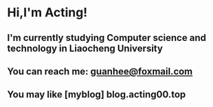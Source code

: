 # Hi,I'm Acting!
## I'm currently studying Computer science and technology in **Liaocheng University**
## You can reach me: guanhee@foxmail.com
## You may like [myblog] blog.acting00.top
